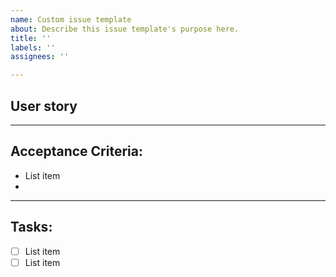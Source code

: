 ```yaml
---
name: Custom issue template
about: Describe this issue template's purpose here.
title: ''
labels: ''
assignees: ''

---
```


## User story


___
## Acceptance Criteria:

 - List item
 - 

___
## Tasks:
 - [ ] List item
 - [ ] List item
